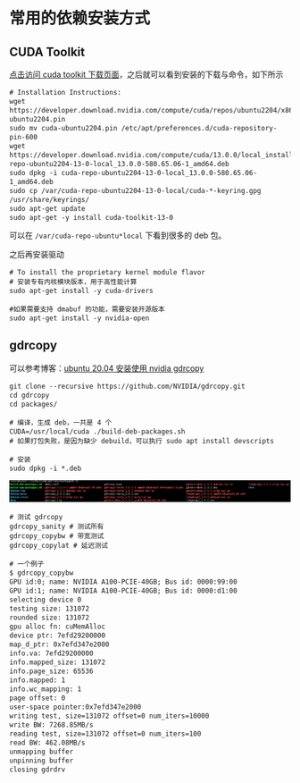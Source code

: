 # 常用的依赖安装方式

## CUDA Toolkit

[点击访问 cuda toolkit 下载页面](https://developer.nvidia.com/cuda-downloads?target_os=Linux&target_arch=x86_64&Distribution=Ubuntu&target_version=22.04&target_type=deb_local)，之后就可以看到安装的下载与命令，如下所示

```shell
# Installation Instructions:
wget https://developer.download.nvidia.com/compute/cuda/repos/ubuntu2204/x86_64/cuda-ubuntu2204.pin
sudo mv cuda-ubuntu2204.pin /etc/apt/preferences.d/cuda-repository-pin-600
wget https://developer.download.nvidia.com/compute/cuda/13.0.0/local_installers/cuda-repo-ubuntu2204-13-0-local_13.0.0-580.65.06-1_amd64.deb
sudo dpkg -i cuda-repo-ubuntu2204-13-0-local_13.0.0-580.65.06-1_amd64.deb
sudo cp /var/cuda-repo-ubuntu2204-13-0-local/cuda-*-keyring.gpg /usr/share/keyrings/
sudo apt-get update
sudo apt-get -y install cuda-toolkit-13-0
```

可以在 `/var/cuda-repo-ubuntu*local` 下看到很多的 deb 包。

之后再安装驱动

```shell
# To install the proprietary kernel module flavor
# 安装专有内核模块版本，用于高性能计算
sudo apt-get install -y cuda-drivers

#如果需要支持 dmabuf 的功能，需要安装开源版本
sudo apt-get install -y nvidia-open
```

## gdrcopy

可以参考博客：[ubuntu 20.04 安装使用 nvidia gdrcopy](https://blog.csdn.net/eloudy/article/details/143486017)

```shell
git clone --recursive https://github.com/NVIDIA/gdrcopy.git
cd gdrcopy
cd packages/

# 编译，生成 deb，一共是 4 个
CUDA=/usr/local/cuda ./build-deb-packages.sh
# 如果打包失败，是因为缺少 debuild，可以执行 sudo apt install devscripts

# 安装
sudo dpkg -i *.deb
```

![image-20250825092749333](assets/env/image-20250825092749333.png)

```shell
# 测试 gdrcopy
gdrcopy_sanity # 测试所有
gdrcopy_copybw # 带宽测试
gdrcopy_copylat # 延迟测试

# 一个例子
$ gdrcopy_copybw 
GPU id:0; name: NVIDIA A100-PCIE-40GB; Bus id: 0000:99:00
GPU id:1; name: NVIDIA A100-PCIE-40GB; Bus id: 0000:d1:00
selecting device 0
testing size: 131072
rounded size: 131072
gpu alloc fn: cuMemAlloc
device ptr: 7efd29200000
map_d_ptr: 0x7efd347e2000
info.va: 7efd29200000
info.mapped_size: 131072
info.page_size: 65536
info.mapped: 1
info.wc_mapping: 1
page offset: 0
user-space pointer:0x7efd347e2000
writing test, size=131072 offset=0 num_iters=10000
write BW: 7268.85MB/s
reading test, size=131072 offset=0 num_iters=100
read BW: 462.08MB/s
unmapping buffer
unpinning buffer
closing gdrdrv
```

